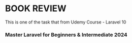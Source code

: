 # BOOK REVIEW

This is one of the task that from Udemy Course - Laravel 10 
### Master Laravel for Beginners & Intermediate 2024
